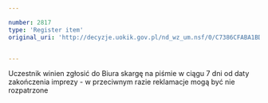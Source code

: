 ```yaml
---

number: 2817
type: 'Register item'
original_uri: 'http://decyzje.uokik.gov.pl/nd_wz_um.nsf/0/C7386CFABA1BD6E6C12579AC0044645C?OpenDocument'


---
```


Uczestnik winien zgłosić do Biura skargę na piśmie w ciągu 7 dni od daty zakończenia imprezy - w przeciwnym razie reklamacje mogą być nie rozpatrzone
